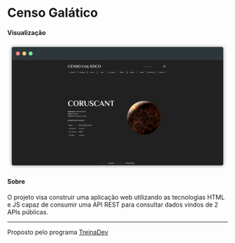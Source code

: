 # Censo Galático

#### Visualização
![Censo Galático](./assets/screenshot.png)

#### Sobre

O projeto visa construir uma aplicação web utilizando as tecnologias HTML e JS capaz de consumir uma API REST para consultar dados vindos de 2 APIs públicas. 

---
Proposto pelo programa [TreinaDev](https://treinadev.com.br/)
